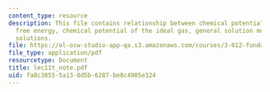 ```yaml
---
content_type: resource
description: This file contains relationship between chemical potential and gibbs
  free energy, chemical potential of the ideal gas, general solution model and ideal
  solutions.
file: https://ol-ocw-studio-app-qa.s3.amazonaws.com/courses/3-012-fundamentals-of-materials-science-fall-2005/fa8c38555a138d5b6287be8c4905e324_lec11t_note.pdf
file_type: application/pdf
resourcetype: Document
title: lec11t_note.pdf
uid: fa8c3855-5a13-8d5b-6287-be8c4905e324
---
```

